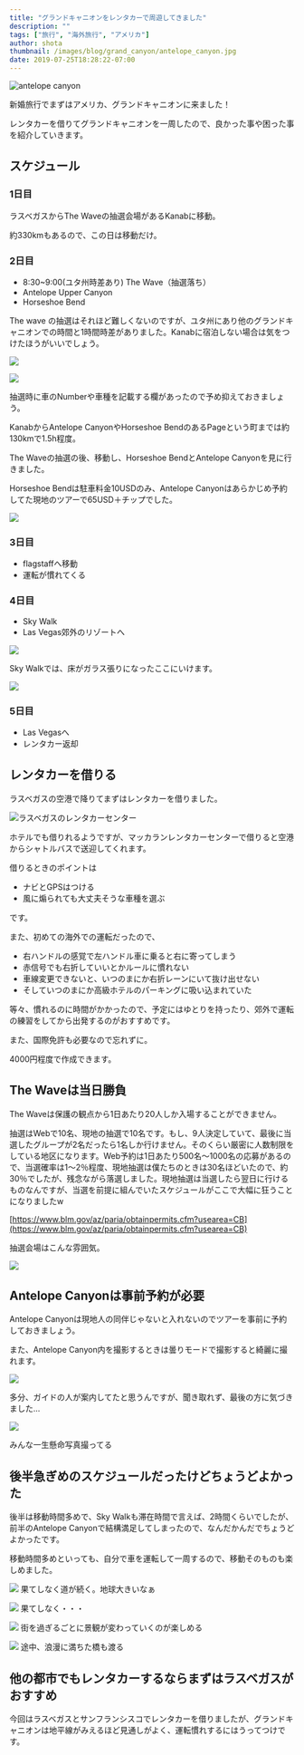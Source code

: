 ```yaml
---
title: "グランドキャニオンをレンタカーで周遊してきました"
description: ""
tags: ["旅行", "海外旅行", "アメリカ"]
author: shota
thumbnail: /images/blog/grand_canyon/antelope_canyon.jpg
date: 2019-07-25T18:28:22-07:00
---
```


![antelope canyon](/images/blog/grand_canyon/antelope_canyon.jpg)

新婚旅行でまずはアメリカ、グランドキャニオンに来ました！

レンタカーを借りてグランドキャニオンを一周したので、良かった事や困った事を紹介していきます。

## スケジュール

### 1日目

ラスベガスからThe Waveの抽選会場があるKanabに移動。

約330kmもあるので、この日は移動だけ。

### 2日目

- 8:30~9:00(ユタ州時差あり) The Wave（抽選落ち）
- Antelope Upper Canyon
- Horseshoe Bend

The wave の抽選はそれほど難しくないのですが、ユタ州にあり他のグランドキャニオンでの時間と1時間時差がありました。Kanabに宿泊しない場合は気をつけたほうがいいでしょう。

![](/images/blog/grand_canyon/kaban_visitor_center.jpg)

![](/images/blog/grand_canyon/the_wave_caption.jpg)


抽選時に車のNumberや車種を記載する欄があったので予め抑えておきましょう。

KanabからAntelope CanyonやHorseshoe BendのあるPageという町までは約130kmで1.5h程度。

The Waveの抽選の後、移動し、Horseshoe BendとAntelope Canyonを見に行きました。

Horseshoe Bendは駐車料金10USDのみ、Antelope Canyonはあらかじめ予約してた現地のツアーで65USD＋チップでした。

![](/images/blog/grand_canyon/horseshoe_bend.jpg)

### 3日目

- flagstaffへ移動
- 運転が慣れてくる

### 4日目

- Sky Walk
- Las Vegas郊外のリゾートへ

![](/images/blog/grand_canyon/sky_walk_view.jpg)

Sky Walkでは、床がガラス張りになったここにいけます。

![](/images/blog/grand_canyon/sky_walk_stage.jpg)

### 5日目

- Las Vegasへ
- レンタカー返却

## レンタカーを借りる

ラスベガスの空港で降りてまずはレンタカーを借りました。

![ラスベガスのレンタカーセンター](/images/blog/grand_canyon/rental_car_center.jpg)

ホテルでも借りれるようですが、マッカランレンタカーセンターで借りると空港からシャトルバスで送迎してくれます。

借りるときのポイントは

- ナビとGPSはつける
- 風に煽られても大丈夫そうな車種を選ぶ

です。

また、初めての海外での運転だったので、

- 右ハンドルの感覚で左ハンドル車に乗ると右に寄ってしまう
- 赤信号でも右折していいとかルールに慣れない
- 車線変更できないと、いつのまにか右折レーンにいて抜け出せない
- そしていつのまにか高級ホテルのパーキングに吸い込まれていた

等々、慣れるのに時間がかかったので、予定にはゆとりを持ったり、郊外で運転の練習をしてから出発するのがおすすめです。

また、国際免許も必要なので忘れずに。

4000円程度で作成できます。

## The Waveは当日勝負

The Waveは保護の観点から1日あたり20人しか入場することができません。

抽選はWebで10名、現地の抽選で10名です。もし、9人決定していて、最後に当選したグループが2名だったら1名しか行けません。そのくらい厳密に人数制限をしている地区になります。Web予約は1日あたり500名〜1000名の応募があるので、当選確率は1〜2％程度、現地抽選は僕たちのときは30名ほどいたので、約30％でしたが、残念ながら落選しました。現地抽選は当選したら翌日に行けるものなんですが、当選を前提に組んでいたスケジュールがここで大幅に狂うことになりましたw

[https://www.blm.gov/az/paria/obtainpermits.cfm?usearea=CB](https://www.blm.gov/az/paria/obtainpermits.cfm?usearea=CB)
 

抽選会場はこんな雰囲気。

![](/images/blog/grand_canyon/the_wave_lottery.jpg)

## Antelope Canyonは事前予約が必要

Antelope Canyonは現地人の同伴じゃないと入れないのでツアーを事前に予約しておきましょう。

また、Antelope Canyon内を撮影するときは曇りモードで撮影すると綺麗に撮れます。

![](/images/blog/grand_canyon/antelope_canyon.jpg)

多分、ガイドの人が案内してたと思うんですが、聞き取れず、最後の方に気づきました...

![](/images/blog/grand_canyon/antelope_canyon_02.jpg)

みんな一生懸命写真撮ってる

## 後半急ぎめのスケジュールだったけどちょうどよかった

後半は移動時間多めで、Sky Walkも滞在時間で言えば、2時間くらいでしたが、前半のAntelope Canyonで結構満足してしまったので、なんだかんだでちょうどよかったです。

移動時間多めといっても、自分で車を運転して一周するので、移動そのものも楽しめました。

![](/images/blog/grand_canyon/drive_01.jpg)
果てしなく道が続く。地球大きいなぁ

![](/images/blog/grand_canyon/drive_02.jpg)
果てしなく・・・

![](/images/blog/grand_canyon/drive_03.jpg)
街を過ぎるごとに景観が変わっていくのが楽しめる

![](/images/blog/grand_canyon/drive_04.jpg)
途中、浪漫に満ちた橋も渡る

## 他の都市でもレンタカーするならまずはラスベガスがおすすめ

今回はラスベガスとサンフランシスコでレンタカーを借りましたが、グランドキャニオンは地平線がみえるほど見通しがよく、運転慣れするにはうってつけです。

